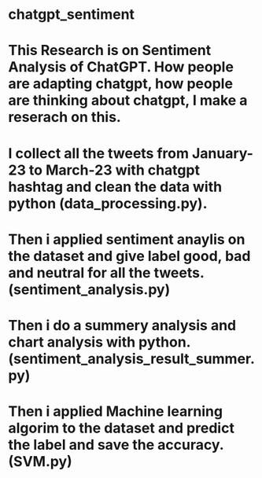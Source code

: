 # chatgpt_sentiment
# This Research is on Sentiment Analysis of ChatGPT. How people are adapting chatgpt, how people are thinking about chatgpt, I make a reserach on this. 
# I collect all the tweets from  January-23 to March-23 with chatgpt hashtag and clean the data with python (data_processing.py).
# Then i applied sentiment anaylis on the dataset and give label good, bad and neutral for all the tweets.(sentiment_analysis.py)
# Then i do a summery analysis and chart analysis with python. (sentiment_analysis_result_summer.py)
# Then i applied Machine learning algorim to the dataset and predict the label and save the accuracy. (SVM.py)
